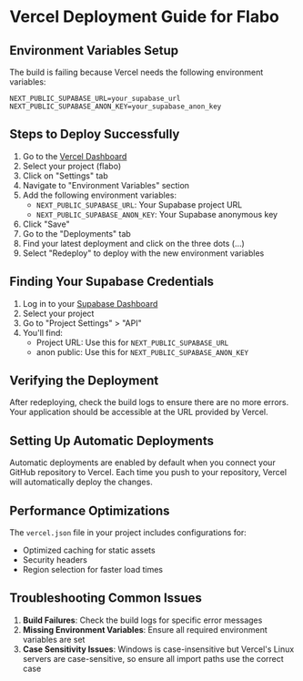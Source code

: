 # Vercel Deployment Guide for Flabo

## Environment Variables Setup

The build is failing because Vercel needs the following environment variables:

```
NEXT_PUBLIC_SUPABASE_URL=your_supabase_url
NEXT_PUBLIC_SUPABASE_ANON_KEY=your_supabase_anon_key
```

## Steps to Deploy Successfully

1. Go to the [Vercel Dashboard](https://vercel.com/dashboard)
2. Select your project (flabo)
3. Click on "Settings" tab
4. Navigate to "Environment Variables" section
5. Add the following environment variables:
   - `NEXT_PUBLIC_SUPABASE_URL`: Your Supabase project URL
   - `NEXT_PUBLIC_SUPABASE_ANON_KEY`: Your Supabase anonymous key
6. Click "Save"
7. Go to the "Deployments" tab
8. Find your latest deployment and click on the three dots (...)
9. Select "Redeploy" to deploy with the new environment variables

## Finding Your Supabase Credentials

1. Log in to your [Supabase Dashboard](https://app.supabase.io/)
2. Select your project
3. Go to "Project Settings" > "API"
4. You'll find:
   - Project URL: Use this for `NEXT_PUBLIC_SUPABASE_URL`
   - anon public: Use this for `NEXT_PUBLIC_SUPABASE_ANON_KEY`

## Verifying the Deployment

After redeploying, check the build logs to ensure there are no more errors. Your application should be accessible at the URL provided by Vercel.

## Setting Up Automatic Deployments

Automatic deployments are enabled by default when you connect your GitHub repository to Vercel. Each time you push to your repository, Vercel will automatically deploy the changes.

## Performance Optimizations

The `vercel.json` file in your project includes configurations for:
- Optimized caching for static assets
- Security headers
- Region selection for faster load times

## Troubleshooting Common Issues

1. **Build Failures**: Check the build logs for specific error messages
2. **Missing Environment Variables**: Ensure all required environment variables are set
3. **Case Sensitivity Issues**: Windows is case-insensitive but Vercel's Linux servers are case-sensitive, so ensure all import paths use the correct case
